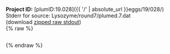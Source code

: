 **Project ID:** [plumID:19.028]({{ '/' | absolute_url }}eggs/19/028/)  
Stderr for source:  Lysozyme/round7/plumed.7.dat   
(download [zipped raw stdout](plumed.7.dat.plumed.stdout.txt.zip))  
{% raw %}
<pre>
</pre>
{% endraw %}
